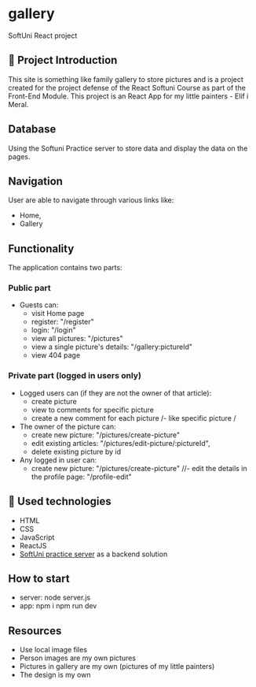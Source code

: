 # gallery
SoftUni React project

## :art: Project Introduction
This site is something like family gallery to store pictures and is a project created for the project defense of the React Softuni Course as part of the Front-End Module.
This project is an React App for my little painters - Elif i Meral.  

## Database
Using the Softuni Practice server to store data and display the data on the pages.

## Navigation
User are able to navigate through various links like:
* Home, 
* Gallery

## Functionality
The application contains two parts:
### Public part
* Guests can:
    - visit Home page
    - register: "/register"
    - login: "/login"
    - view all pictures: "/pictures"
    - view a single picture's details: "/gallery:pictureId"
    - view 404 page
### Private part (logged in users only)
* Logged users can  (if they are not the owner of that article):
    - create picture
    - view to comments for specific picture
    - create a new comment for each picture
    /- like specific picture /
* The owner of the picture can:
    - create new picture: "/pictures/create-picture"
    - edit existing articles: "/pictures/edit-picture/:pictureId",
    - delete existing picture by id
* Any logged in user can:
    - create new picture: "/pictures/create-picture"
    //- edit the details in the profile page: "/profile-edit"

## :hammer: Used technologies
* HTML
* CSS
* JavaScript 
* ReactJS
* [SoftUni practice server](https://github.com/softuni-practice-server/softuni-practice-server) as a backend solution

## How to start
 - server: node server.js
 - app: npm i
        npm run dev


## Resources
* Use local image files
* Person images are my own pictures
* Pictures in gallery are my own (pictures of my little painters)
* The design is my own

